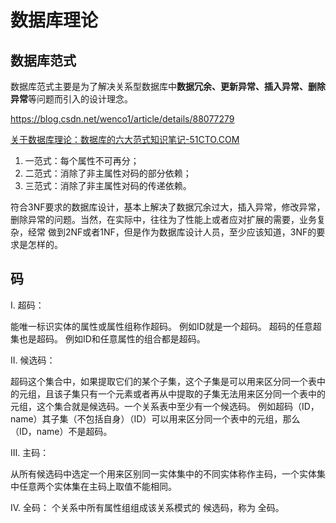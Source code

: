 # 数据库理论

## 数据库范式

数据库范式主要是为了解决关系型数据库中**数据冗余、更新异常、插入异常、删除异常**等问题而引入的设计理念。

https://blog.csdn.net/wenco1/article/details/88077279

[关于数据库理论：数据库的六大范式知识笔记-51CTO.COM](https://www.51cto.com/article/632448.html)

1. 一范式：每个属性不可再分；
2. 二范式：消除了非主属性对码的部分依赖；
3. 三范式：消除了非主属性对码的传递依赖。

符合3NF要求的数据库设计，基本上解决了数据冗余过大，插入异常，修改异常，删除异常的问题。当然，在实际中，往往为了性能上或者应对扩展的需要，业务复杂，经常 做到2NF或者1NF，但是作为数据库设计人员，至少应该知道，3NF的要求是怎样的。

## 码
Ⅰ. 超码：

能唯一标识实体的属性或属性组称作超码。
例如ID就是一个超码。
超码的任意超集也是超码。
例如ID和任意属性的组合都是超码。

Ⅱ. 候选码：

超码这个集合中，如果提取它们的某个子集，这个子集是可以用来区分同一个表中的元组，且该子集只有一个元素或者再从中提取的子集无法用来区分同一个表中的元组，这个集合就是候选码。一个关系表中至少有一个候选码。
例如超码（ID，name）其子集（不包括自身）（ID）可以用来区分同一个表中的元组，那么（ID，name）不是超码。

Ⅲ. 主码：

从所有候选码中选定一个用来区别同一实体集中的不同实体称作主码，一个实体集中任意两个实体集在主码上取值不能相同。

Ⅳ. 全码：
个关系中所有属性组组成该关系模式的 候选码，称为 全码。
